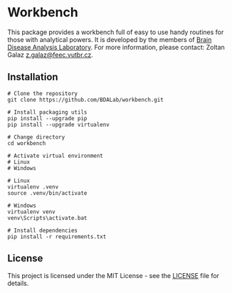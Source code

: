 # Workbench
This package provides a workbench full of easy to use handy routines for those with analytical powers. It is developed by the members of [Brain Disease Analysis Laboratory](http://bdalab.utko.feec.vutbr.cz/). For more information, please contact: Zoltan Galaz <z.galaz@feec.vutbr.cz>.

## Installation
```
# Clone the repository
git clone https://github.com/BDALab/workbench.git

# Install packaging utils
pip install --upgrade pip
pip install --upgrade virtualenv

# Change directory
cd workbench

# Activate virtual environment
# Linux
# Windows

# Linux
virtualenv .venv
source .venv/bin/activate

# Windows
virtualenv venv
venv\Scripts\activate.bat

# Install dependencies
pip install -r requirements.txt
```

## License
This project is licensed under the MIT License - see the [LICENSE](LICENSE) file for details.
